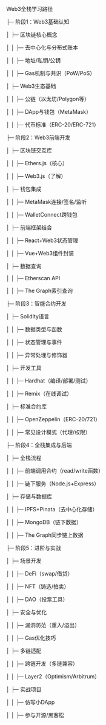 Web3全栈学习路径  

├─ 阶段1：Web3基础认知  

│  ├─ 区块链核心概念  

│  │  ├─ 去中心化与分布式账本  

│  │  ├─ 地址/私钥/公钥  

│  │  ├─ Gas机制与共识（PoW/PoS）  

│  ├─ Web3生态基础  

│  │  ├─ 公链（以太坊/Polygon等）  

│  │  ├─ DApp与钱包（MetaMask）  

│  │  ├─ 代币标准（ERC-20/ERC-721）  



├─ 阶段2：Web3前端开发  

│  ├─ 区块链交互库  

│  │  ├─ Ethers.js（核心）  

│  │  ├─ Web3.js（了解）  

│  ├─ 钱包集成  

│  │  ├─ MetaMask连接/签名/监听  

│  │  ├─ WalletConnect跨钱包  

│  ├─ 前端框架结合  

│  │  ├─ React+Web3状态管理  

│  │  ├─ Vue+Web3组件封装  

│  ├─ 数据查询  

│  │  ├─ Etherscan API  

│  │  ├─ The Graph索引查询  



├─ 阶段3：智能合约开发  

│  ├─ Solidity语言  

│  │  ├─ 数据类型与函数  

│  │  ├─ 状态管理与事件  

│  │  ├─ 异常处理与修饰器  

│  ├─ 开发工具  

│  │  ├─ Hardhat（编译/部署/测试）  

│  │  ├─ Remix（在线调试）  

│  ├─ 标准合约库  

│  │  ├─ OpenZeppelin（ERC-20/721）  

│  │  ├─ 常见设计模式（代理/权限）  



├─ 阶段4：全栈集成与后端  

│  ├─ 全栈流程  

│  │  ├─ 前端调用合约（read/write函数）  

│  │  ├─ 链下服务（Node.js+Express）  

│  ├─ 存储与数据库  

│  │  ├─ IPFS+Pinata（去中心化存储）  

│  │  ├─ MongoDB（链下数据）  

│  │  ├─ The Graph同步链上数据  



├─ 阶段5：进阶与实战  

│  ├─ 场景开发  

│  │  ├─ DeFi（swap/借贷）  

│  │  ├─ NFT（铸造/拍卖）  

│  │  ├─ DAO（投票工具）  

│  ├─ 安全与优化  

│  │  ├─ 漏洞防范（重入/溢出）  

│  │  ├─ Gas优化技巧  

│  ├─ 多链适配  

│  │  ├─ 跨链开发（多链兼容）  

│  │  ├─ Layer2（Optimism/Arbitrum）  

│  ├─ 实战项目  

│  │  ├─ 仿写小DApp  

│  │  ├─ 参与开源/黑客松  